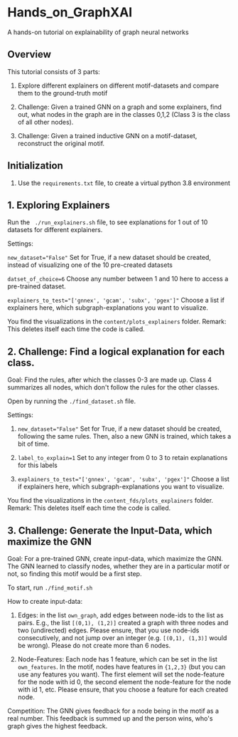 # Hands_on_GraphXAI
A hands-on tutorial on explainability of graph neural networks

## Overview

This tutorial consists of 3 parts:

1. Explore different explainers on different motif-datasets and compare them to the ground-truth motif

2. Challenge: Given a trained GNN on a graph and some explainers, find out, what nodes in the graph are in the classes 0,1,2 (Class 3 is the class of all other nodes).

3. Challenge: Given a trained inductive GNN on a motif-dataset, reconstruct the original motif.

## Initialization

1. Use the `requirements.txt` file, to create a virtual python 3.8 environment


## 1. Exploring Explainers

Run the ` ./run_explainers.sh` file, to see explanations for 1 out of 10 datasets for different explainers.

Settings:

`new_dataset="False"` Set for True, if a new dataset should be created, instead of visualizing one of the 10 pre-created datasets

`datset_of_choice=6` Choose any number between 1 and 10 here to access a pre-trained dataset.

`explainers_to_test="['gnnex', 'gcam', 'subx', 'pgex']"` Choose a list if explainers here, which subgraph-explanations you want to visualize.

You find the visualizations in the `content/plots_explainers` folder. Remark: This deletes itself each time the code is called.



## 2. Challenge: Find a logical explanation for each class.

Goal: Find the rules, after which the classes 0-3 are made up. Class 4 summarizes all nodes, which don't follow the rules for the other classes.

Open by running the `./find_dataset.sh` file. 

Settings:

1. `new_dataset="False"` Set for True, if a new dataset should be created, following the same rules. Then, also a new GNN is trained, which takes a bit of time.

2. `label_to_explain=1` Set to any integer from 0 to 3 to retain explanations for this labels

3. `explainers_to_test="['gnnex', 'gcam', 'subx', 'pgex']"` Choose a list if explainers here, which subgraph-explanations you want to visualize.

You find the visualizations in the `content_fds/plots_explainers` folder. Remark: This deletes itself each time the code is called.


## 3. Challenge: Generate the Input-Data, which maximize the GNN

Goal: For a pre-trained GNN, create input-data, which maximize the GNN. The GNN learned to classify nodes, whether they are in a particular motif or not, so finding this motif would be a first step.

To start, run `./find_motif.sh`

How to create input-data:

1. Edges: in the list `own_graph`, add edges between node-ids to the list as pairs. E.g., the list `[(0,1), (1,2)]` created a graph with three nodes and two (undirected) edges. Please ensure, that you use node-ids consecutively, and not jump over an integer (e.g. `[(0,1), (1,3)]` would be wrong). Please do not create more than 6 nodes.

2. Node-Features: Each node has 1 feature, which can be set in the list `own_features`. In the motif, nodes have features in `{1,2,3}` (but you can use any features you want). The first element will set the node-feature for the node with id 0, the second element the node-feature for the node with id 1, etc. Please ensure, that you choose a feature for each created node.

Competition: The GNN gives feedback for a node being in the motif as a real number. This feedback is summed up and the person wins, who's graph gives the highest feedback.
